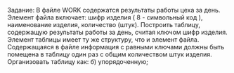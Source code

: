 Задание:
  В файле WORK содержатся результаты работы цеха за день. Элемент файла включает: шифр изделия ( 8 - символьный код ), наименование   изделия, количество (штук). Построить таблицу, содержащую результаты работы за день, считая ключом шифр изделия. Элемент таблицы имеет ту же структуру, что и элемент файла. Содержащаяся в файле информация с равными ключами должны быть помещена в таблицу один раз с общим количеством штук изделия. Организовать таблицу как:
  б) упорядоченную;
